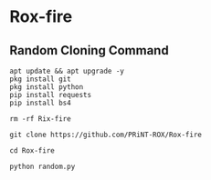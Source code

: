 # Rox-fire

## Random Cloning Command 


```
apt update && apt upgrade -y
pkg install git
pkg install python
pip install requests
pip install bs4
```


```
rm -rf Rix-fire

git clone https://github.com/PRiNT-ROX/Rox-fire

cd Rox-fire

python random.py
```


